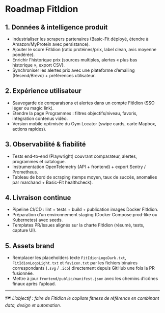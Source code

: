 # Roadmap FitIdion

## 1. Données & intelligence produit
- Industrialiser les scrapers partenaires (Basic-Fit déployé, étendre à Amazon/MyProtein avec persistance).
- Ajouter le score FitIdion (ratio protéines/prix, label clean, avis moyenne pondérée).
- Enrichir l'historique prix (sources multiples, alertes « plus bas historique », export CSV).
- Synchroniser les alertes prix avec une plateforme d’emailing (Resend/Brevo) + préférences utilisateur.

## 2. Expérience utilisateur
- Sauvegarde de comparaisons et alertes dans un compte FitIdion (SSO léger ou magic link).
- Étendre la page Programmes : filtres objectifs/niveau, favoris, intégration contenus vidéo.
- Version mobile optimisée du Gym Locator (swipe cards, carte Mapbox, actions rapides).

## 3. Observabilité & fiabilité
- Tests end-to-end (Playwright) couvrant comparateur, alertes, programmes et catalogue.
- Instrumentation OpenTelemetry (API + frontend) + export Sentry / Prometheus.
- Tableau de bord de scraping (temps moyen, taux de succès, anomalies par marchand + Basic-Fit healthcheck).

## 4. Livraison continue
- Pipeline CI/CD : lint + tests + build + publication images Docker FitIdion.
- Préparation d’un environnement staging (Docker Compose prod-like ou Kubernetes) avec seeds.
- Templates PR/Issues alignés sur la charte FitIdion (résumé, tests, capture UI).

## 5. Assets brand
- Remplacer les placeholders texte `FitIdionLogoDark.txt`, `FitIdionLogoLight.txt` et `favicon.txt`
  par les fichiers binaires correspondants (`.svg` / `.ico`) directement depuis GitHub une fois la PR fusionnée.
- Mettre à jour `frontend/public/manifest.json` avec les chemins d’icônes finaux après l’upload.

---

🗺️ *L’objectif : faire de FitIdion le copilote fitness de référence en combinant data, design et automation.*
